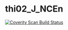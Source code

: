 # thi02_J_NCEn
<a href="https://scan.coverity.com/projects/wendyzhang1121-thi02_j_ncen">
  <img alt="Coverity Scan Build Status"
       src="https://scan.coverity.com/projects/9568/badge.svg"/>
</a>
